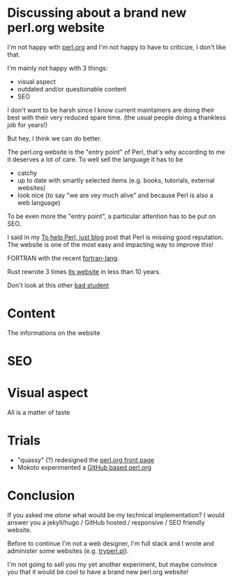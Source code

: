 # Discussing about a brand new perl.org website

I'm not happy with [perl.org](https://www.perl.org/) and I'm not happy to have to criticize, I don't like that.

I'm mainly not happy with 3 things:
- visual aspect 
- outdated and/or questionable content
- SEO

I don't want to be harsh since I know current maintainers are doing their best with their very reduced spare time.
(the usual people doing a thankless job for years!)

But hey, I think we can do better.

The perl.org website is the "entry point" of Perl, that's why according to me it deserves a lot of care.
To well sell the language it has to be 
- catchy
- up to date with smartly selected items (e.g. books, tutorials, external websites)
- look nice (to say "we are vey much alive" and because Perl is also a web language)

To be even more the "entry point", a particular attention has to be put on SEO.

I said in my [To help Perl, just blog](https://dev.to/thibaultduponchelle/to-help-perl-just-blog-9h4) post that Perl is missing good reputation.
The website is one of the most easy and impacting way to improve this!


FORTRAN with the recent [fortran-lang](https://fortran-lang.org/).

Rust rewrote 3 times [its website](https://www.rust-lang.org/) in less than 10 years.

Don't look at this other [bad student](https://www.php.net/)

# Content
The informations on the website 

# SEO

# Visual aspect
All is a matter of taste

# Trials
- "quassy" (?) redesigned the [perl.org front page](https://codepen.io/quassy/full/MYGjGm/)
- Mokoto experimented a [GitHub based perl.org](https://makotots.github.io/)

# Conclusion
If you asked me *alone* what would be my technical implementation? 
I would answer you a jekyll/hugo / GitHub hosted / responsive / SEO friendly website.

Before to continue I'm not a web designer, I'm full stack and I wrote and administer some websites (e.g. [tryperl.pl](http://tryperl.pl/)).

I'm not going to sell you my yet another experiment, but maybe convince you that it would be cool to have a brand new perl.org website!



